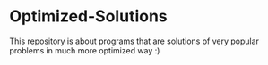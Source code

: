 # Optimized-Solutions
This repository is about programs that are solutions of very popular problems in much more optimized way :) 
